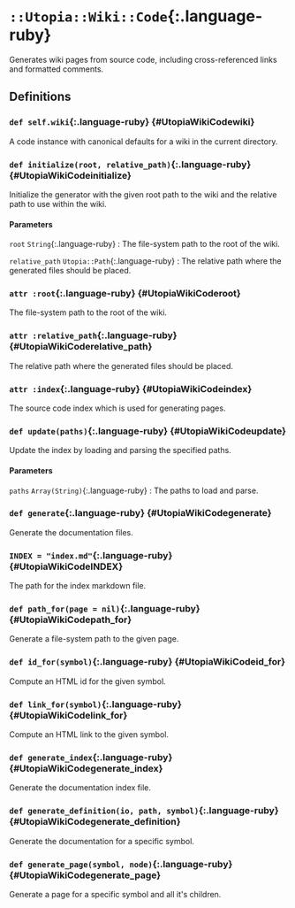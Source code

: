 # `::Utopia::Wiki::Code`{:.language-ruby}

<!-- This page is automatically generated. Regenerating this page will overwrite any changes! -->


Generates wiki pages from source code, including cross-referenced links and formatted comments.

## Definitions

### `def self.wiki`{:.language-ruby} {#UtopiaWikiCodewiki}

A code instance with canonical defaults for a wiki in the current directory.

### `def initialize(root, relative_path)`{:.language-ruby} {#UtopiaWikiCodeinitialize}

Initialize the generator with the given root path to the wiki and the relative path to use within the wiki.

#### Parameters

`root` `String`{:.language-ruby}
: The file-system path to the root of the wiki.

`relative_path` `Utopia::Path`{:.language-ruby}
: The relative path where the generated files should be placed.


### `attr :root`{:.language-ruby} {#UtopiaWikiCoderoot}

The file-system path to the root of the wiki.

### `attr :relative_path`{:.language-ruby} {#UtopiaWikiCoderelative_path}

The relative path where the generated files should be placed.

### `attr :index`{:.language-ruby} {#UtopiaWikiCodeindex}

The source code index which is used for generating pages.

### `def update(paths)`{:.language-ruby} {#UtopiaWikiCodeupdate}

Update the index by loading and parsing the specified paths.

#### Parameters

`paths` `Array(String)`{:.language-ruby}
: The paths to load and parse.


### `def generate`{:.language-ruby} {#UtopiaWikiCodegenerate}

Generate the documentation files.

### `INDEX = "index.md"`{:.language-ruby} {#UtopiaWikiCodeINDEX}

The path for the index markdown file.

### `def path_for(page = nil)`{:.language-ruby} {#UtopiaWikiCodepath_for}

Generate a file-system path to the given page.

### `def id_for(symbol)`{:.language-ruby} {#UtopiaWikiCodeid_for}

Compute an HTML id for the given symbol.

### `def link_for(symbol)`{:.language-ruby} {#UtopiaWikiCodelink_for}

Compute an HTML link to the given symbol.

### `def generate_index`{:.language-ruby} {#UtopiaWikiCodegenerate_index}

Generate the documentation index file.

### `def generate_definition(io, path, symbol)`{:.language-ruby} {#UtopiaWikiCodegenerate_definition}

Generate the documentation for a specific symbol.

### `def generate_page(symbol, node)`{:.language-ruby} {#UtopiaWikiCodegenerate_page}

Generate a page for a specific symbol and all it's children.
